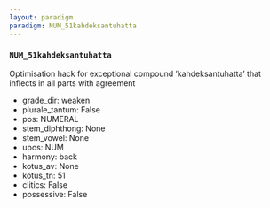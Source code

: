 ```yaml
---
layout: paradigm
paradigm: NUM_51kahdeksantuhatta
---
```

### ` NUM_51kahdeksantuhatta `

Optimisation hack for exceptional compound ’kahdeksantuhatta’ that inflects in all parts with agreement
* grade_dir: weaken
* plurale_tantum: False
* pos: NUMERAL
* stem_diphthong: None
* stem_vowel: None
* upos: NUM
* harmony: back
* kotus_av: None
* kotus_tn: 51
* clitics: False
* possessive: False
